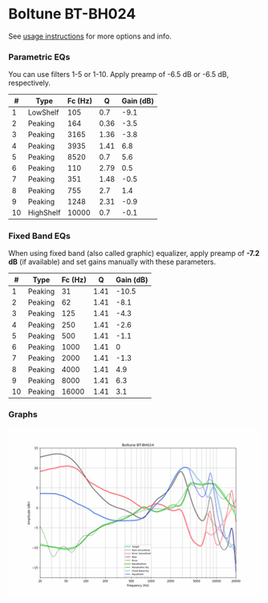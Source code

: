 # Boltune BT-BH024
See [usage instructions](https://github.com/jaakkopasanen/AutoEq#usage) for more options and info.

### Parametric EQs
You can use filters 1-5 or 1-10. Apply preamp of -6.5 dB or -6.5 dB, respectively.

|   # | Type      |   Fc (Hz) |    Q |   Gain (dB) |
|-----|-----------|-----------|------|-------------|
|   1 | LowShelf  |       105 | 0.7  |        -9.1 |
|   2 | Peaking   |       164 | 0.36 |        -3.5 |
|   3 | Peaking   |      3165 | 1.36 |        -3.8 |
|   4 | Peaking   |      3935 | 1.41 |         6.8 |
|   5 | Peaking   |      8520 | 0.7  |         5.6 |
|   6 | Peaking   |       110 | 2.79 |         0.5 |
|   7 | Peaking   |       351 | 1.48 |        -0.5 |
|   8 | Peaking   |       755 | 2.7  |         1.4 |
|   9 | Peaking   |      1248 | 2.31 |        -0.9 |
|  10 | HighShelf |     10000 | 0.7  |        -0.1 |

### Fixed Band EQs
When using fixed band (also called graphic) equalizer, apply preamp of **-7.2 dB** (if available) and set gains manually with these parameters.

|   # | Type    |   Fc (Hz) |    Q |   Gain (dB) |
|-----|---------|-----------|------|-------------|
|   1 | Peaking |        31 | 1.41 |       -10.5 |
|   2 | Peaking |        62 | 1.41 |        -8.1 |
|   3 | Peaking |       125 | 1.41 |        -4.3 |
|   4 | Peaking |       250 | 1.41 |        -2.6 |
|   5 | Peaking |       500 | 1.41 |        -1.1 |
|   6 | Peaking |      1000 | 1.41 |         0   |
|   7 | Peaking |      2000 | 1.41 |        -1.3 |
|   8 | Peaking |      4000 | 1.41 |         4.9 |
|   9 | Peaking |      8000 | 1.41 |         6.3 |
|  10 | Peaking |     16000 | 1.41 |         3.1 |

### Graphs
![](./Boltune%20BT-BH024.png)
